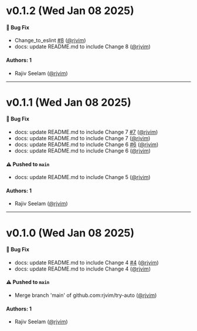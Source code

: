 # v0.1.2 (Wed Jan 08 2025)

#### 🐛 Bug Fix

- Change_to_eslint [#8](https://github.com/rjvim/try-auto/pull/8) ([@rjvim](https://github.com/rjvim))
- docs: update README.md to include Change 8 ([@rjvim](https://github.com/rjvim))

#### Authors: 1

- Rajiv Seelam ([@rjvim](https://github.com/rjvim))

---

# v0.1.1 (Wed Jan 08 2025)

#### 🐛 Bug Fix

- docs: update README.md to include Change 7 [#7](https://github.com/rjvim/try-auto/pull/7) ([@rjvim](https://github.com/rjvim))
- docs: update README.md to include Change 7 ([@rjvim](https://github.com/rjvim))
- docs: update README.md to include Change 6 [#6](https://github.com/rjvim/try-auto/pull/6) ([@rjvim](https://github.com/rjvim))
- docs: update README.md to include Change 6 ([@rjvim](https://github.com/rjvim))

#### ⚠️ Pushed to `main`

- docs: update README.md to include Change 5 ([@rjvim](https://github.com/rjvim))

#### Authors: 1

- Rajiv Seelam ([@rjvim](https://github.com/rjvim))

---

# v0.1.0 (Wed Jan 08 2025)

#### 🐛 Bug Fix

- docs: update README.md to include Change 4 [#4](https://github.com/rjvim/try-auto/pull/4) ([@rjvim](https://github.com/rjvim))
- docs: update README.md to include Change 4 ([@rjvim](https://github.com/rjvim))

#### ⚠️ Pushed to `main`

- Merge branch 'main' of github.com:rjvim/try-auto ([@rjvim](https://github.com/rjvim))

#### Authors: 1

- Rajiv Seelam ([@rjvim](https://github.com/rjvim))
